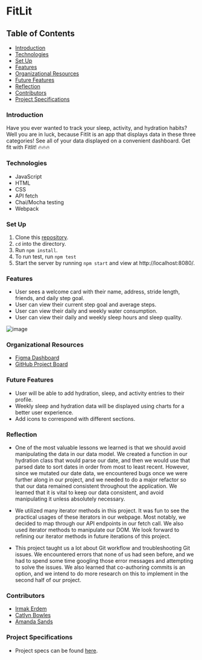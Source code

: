 # FitLit

## Table of Contents
- [Introduction](#introduction)
- [Technologies](#technologies)
- [Set Up](#set-up)
- [Features](#features)
- [Organizational Resources](#organizational-resources)
- [Future Features](#future-features)
- [Reflection](#reflection)
- [Contributors](#contributors)
- [Project Specifications](#project-specifications)

### Introduction
Have you ever wanted to track your sleep, activity, and hydration habits? Well you are in luck, because Fitlit is an app that displays data in these three categories! See all of your data displayed on a convenient dashboard. Get fit with Fitlit! 🔥🔥🔥

### Technologies
- JavaScript
- HTML
- CSS
- API fetch
- Chai/Mocha testing
- Webpack

### Set Up
1. Clone this [repository](https://github.com/ASands17/fitlit).
2. `cd` into the directory.
3. Run `npm install`.
4. To run test, run `npm test`
5. Start the server by running `npm start` and view at http://localhost:8080/.

### Features
- User sees a welcome card with their name, address, stride length, friends, and daily step goal.
- User can view their current step goal and average steps.
- User can view their daily and weekly water consumption.
- User can view their daily and weekly sleep hours and sleep quality.

![image](https://user-images.githubusercontent.com/93043035/169923910-ccf92de9-6f6f-4882-bac1-e877e8b3bc9d.png)

### Organizational Resources
- [Figma Dashboard](https://www.figma.com/file/SxZltJr5XcWric3Lbufna7/CIA's-Dashboard-Template?node-id=0%3A1)
- [GitHub Project Board](https://github.com/ASands17/fitlit/projects/1)

### Future Features
- User will be able to add hydration, sleep, and activity entries to their profile. 
- Weekly sleep and hydration data will be displayed using charts for a better user experience.
- Add icons to correspond with different sections. 

### Reflection
- One of the most valuable lessons we learned is that we should avoid manipulating the data in our data model. We created a function in our hydration class that would parse our date, and then we would use that parsed date to sort dates in order from most to least recent. However, since we mutated our date data, we encountered bugs once we were further along in our project, and we needed to do a major refactor so that our data remained consistent throughout the application. We learned that it is vital to keep our data consistent, and avoid manipulating it unless absolutely necessary. 

- We utilized many iterator methods in this project. It was fun to see the practical usages of these iterators in our webpage. Most notably, we decided to map through our API endpoints in our fetch call. We also used iterator methods to manipulate our DOM. We look forward to refining our iterator methods in future iterations of this project. 

- This project taught us a lot about Git workflow and troubleshooting Git issues. We encountered errors that none of us had seen before, and we had to spend some time googling those error messages and attempting to solve the issues. We also learned that co-authoring commits is an option, and we intend to do more research on this to implement in the second half of our project.

### Contributors
- [Irmak Erdem](https://www.linkedin.com/in/irmakerdem/)
- [Catlyn Bowles](https://www.linkedin.com/in/catlyn-bowles/)
- [Amanda Sands](https://www.linkedin.com/in/amanda-sands1/)

### Project Specifications
- Project specs can be found [here](https://frontend.turing.edu/projects/Fitlit-part-one.html).
